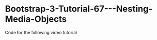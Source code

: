Bootstrap-3-Tutorial-67---Nesting-Media-Objects
===============================================

Code for the following video tutorial 
